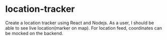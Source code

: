 # location-tracker
Create a location tracker using React and Nodejs. As a user, I should be able to see live location(marker on map).  For location feed, coordinates can be mocked on the backend.
